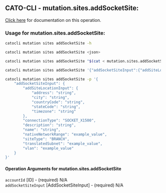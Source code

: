 
## CATO-CLI - mutation.sites.addSocketSite:
[Click here](https://api.catonetworks.com/documentation/#mutation-mutation.sites.addSocketSite) for documentation on this operation.

### Usage for mutation.sites.addSocketSite:

```bash
catocli mutation sites addSocketSite -h

catocli mutation sites addSocketSite <json>

catocli mutation sites addSocketSite "$(cat < mutation.sites.addSocketSite.json)"

catocli mutation sites addSocketSite '{"addSocketSiteInput":{"addSiteLocationInput":{"address":"string","city":"string","countryCode":"string","stateCode":"string","timezone":"string"},"connectionType":"SOCKET_X1500","description":"string","name":"string","nativeNetworkRange":"example_value","siteType":"BRANCH","translatedSubnet":"example_value","vlan":"example_value"}}'

catocli mutation sites addSocketSite -p '{
    "addSocketSiteInput": {
        "addSiteLocationInput": {
            "address": "string",
            "city": "string",
            "countryCode": "string",
            "stateCode": "string",
            "timezone": "string"
        },
        "connectionType": "SOCKET_X1500",
        "description": "string",
        "name": "string",
        "nativeNetworkRange": "example_value",
        "siteType": "BRANCH",
        "translatedSubnet": "example_value",
        "vlan": "example_value"
    }
}'
```

#### Operation Arguments for mutation.sites.addSocketSite ####

`accountId` [ID] - (required) N/A    
`addSocketSiteInput` [AddSocketSiteInput] - (required) N/A    
